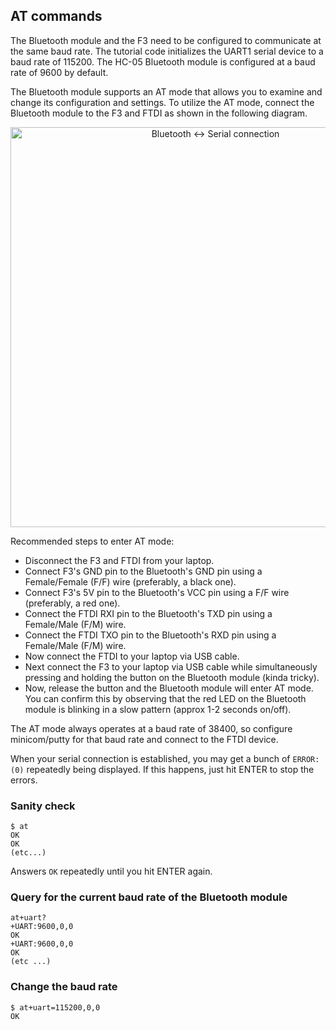 ## AT commands

The Bluetooth module and the F3 need to be configured to communicate at the same baud rate. The tutorial code initializes the UART1 serial device to a baud rate of 115200. The HC-05 Bluetooth module is configured at a baud rate of 9600 by default.

The Bluetooth module supports an AT mode that allows you to examine and change its configuration and settings. To utilize the AT mode, connect the Bluetooth module to the F3 and FTDI as shown in the following diagram.

<p align="center">
<img height=640 title="Bluetooth <-> Serial connection" src="assets/bluetooth-serial.png">
</p>

Recommended steps to enter AT mode:

- Disconnect the F3 and FTDI from your laptop.
- Connect F3's GND pin to the Bluetooth's GND pin using a Female/Female (F/F) wire
  (preferably, a black one).
- Connect F3's 5V pin to the Bluetooth's VCC pin using a F/F wire (preferably, a
  red one).
- Connect the FTDI RXI pin to the Bluetooth's TXD pin using a Female/Male (F/M) wire.
- Connect the FTDI TXO pin to the Bluetooth's RXD pin using a Female/Male (F/M) wire.
- Now connect the FTDI to your laptop via USB cable.
- Next connect the F3 to your laptop via USB cable while simultaneously pressing and holding the button on the Bluetooth module (kinda tricky).
- Now, release the button and the Bluetooth module will enter AT mode. You can confirm this by observing that the red LED on the Bluetooth module is blinking in a slow pattern (approx 1-2 seconds on/off).

The AT mode always operates at a baud rate of 38400, so configure minicom/putty for that baud rate and connect to the FTDI device.

When your serial connection is established, you may get a bunch of `ERROR: (0)` repeatedly being displayed. If this happens, just hit ENTER to stop the errors.

### Sanity check

```
$ at
OK
OK
(etc...)
```

Answers `OK` repeatedly until you hit ENTER again.

### Query for the current baud rate of the Bluetooth module

```
at+uart?
+UART:9600,0,0
OK
+UART:9600,0,0
OK
(etc ...)
```

### Change the baud rate

```
$ at+uart=115200,0,0
OK
```
